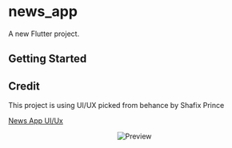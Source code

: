 # news_app

A new Flutter project.

## Getting Started





## Credit

This project is using UI/UX picked from behance by Shafix Prince

[News App UI/Ux](https://www.behance.net/gallery/105655353/News-App-UIUX-Practice)


<p align="center">
  <img src="https://mir-s3-cdn-cf.behance.net/project_modules/fs/d1d4f2105655353.5f7dd77e5ba9a.png" alt="Preview ">
</p>
